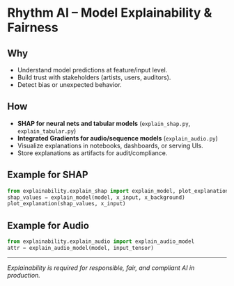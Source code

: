 # Rhythm AI – Model Explainability & Fairness

## Why

- Understand model predictions at feature/input level.
- Build trust with stakeholders (artists, users, auditors).
- Detect bias or unexpected behavior.

## How

- **SHAP for neural nets and tabular models** (`explain_shap.py`, `explain_tabular.py`)
- **Integrated Gradients for audio/sequence models** (`explain_audio.py`)
- Visualize explanations in notebooks, dashboards, or serving UIs.
- Store explanations as artifacts for audit/compliance.

## Example for SHAP

```python
from explainability.explain_shap import explain_model, plot_explanation
shap_values = explain_model(model, x_input, x_background)
plot_explanation(shap_values, x_input)
```

## Example for Audio

```python
from explainability.explain_audio import explain_audio_model
attr = explain_audio_model(model, input_tensor)
```

---

*Explainability is required for responsible, fair, and compliant AI in production.*